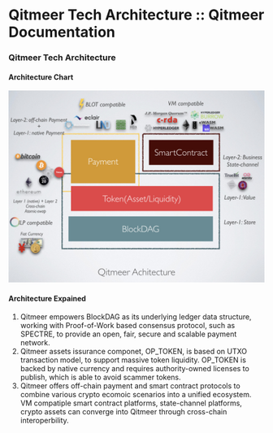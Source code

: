 # Qitmeer Tech Architecture :: Qitmeer Documentation

### Qitmeer Tech Architecture <a href="#qitmeer-tech-architecture" id="qitmeer-tech-architecture"></a>

#### Architecture Chart <a href="#architecture-chart" id="architecture-chart"></a>

![test](../.gitbook/assets/Achitecture.jpeg)

#### Architecture Expained <a href="#architecture-expained" id="architecture-expained"></a>

1. Qitmeer empowers BlockDAG as its underlying ledger data structure, working with Proof-of-Work based consensus protocol, such as SPECTRE, to provide an open, fair, secure and scalable payment network.
2. Qitmeer assets issurance componet, OP\_TOKEN, is based on UTXO transaction model, to support massive token liquidity. OP\_TOKEN is backed by native currency and requires authority-owned licenses to publish, which is able to avoid scammer tokens.
3. Qitmeer offers off-chain payment and smart contract protocols to combine various crypto ecomoic scenarios into a unified ecosystem. VM compatiple smart contract platforms, state-channel platforms, crypto assets can converge into Qitmeer through cross-chain interoperbility.
